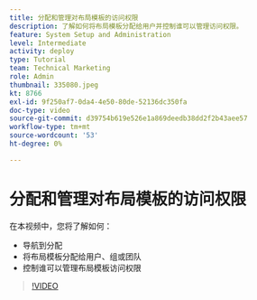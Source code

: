 ```yaml
---
title: 分配和管理对布局模板的访问权限
description: 了解如何将布局模板分配给用户并控制谁可以管理访问权限。
feature: System Setup and Administration
level: Intermediate
activity: deploy
type: Tutorial
team: Technical Marketing
role: Admin
thumbnail: 335080.jpeg
kt: 8766
exl-id: 9f250af7-0da4-4e50-80de-52136dc350fa
doc-type: video
source-git-commit: d39754b619e526e1a869deedb38dd2f2b43aee57
workflow-type: tm+mt
source-wordcount: '53'
ht-degree: 0%

---
```


# 分配和管理对布局模板的访问权限

在本视频中，您将了解如何：

* 导航到分配
* 将布局模板分配给用户、组或团队
* 控制谁可以管理布局模板访问权限

>[!VIDEO](https://video.tv.adobe.com/v/335080/?quality=12)
